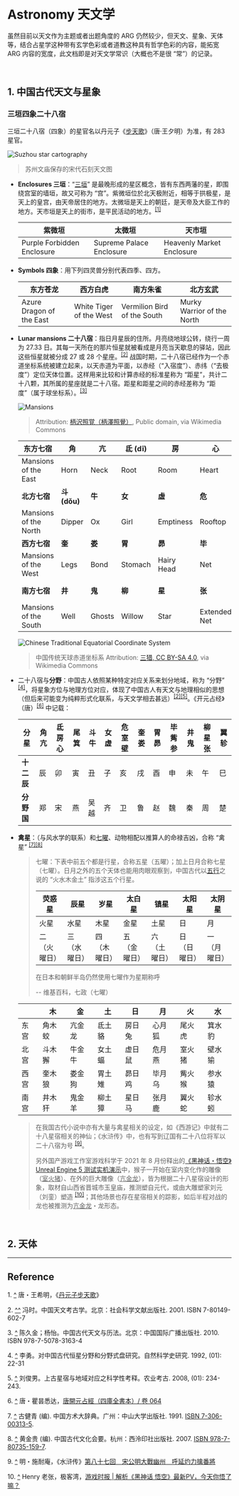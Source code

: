 # Astronomy 天文学

虽然目前以天文作为主题或者出题角度的 ARG 仍然较少，但天文、星象、天体等，结合占星学这种带有玄学色彩或者道教这种具有哲学色彩的内容，能拓宽 ARG 内容的宽度，此文档即是对天文学常识（大概也不是很 “常”）的记录。

</br>

## 1. 中国古代天文与星象

### 三垣四象二十八宿

三垣二十八宿（四象）的星官名以丹元子《[步天歌](https://www.lcsd.gov.hk/CE/Museum/Space/archive/Research/Literature/c_research_literature_9.htm)》（唐·王夕明）为准，有 283 星官。

![Suzhou star cartography](https://cdn.jsdelivr.net/gh/Nikucyan/ARG/Images/astro_Suzhou_star_cartography.jpg)

> 苏州文庙保存的宋代石刻天文图

- **Enclosures 三垣**：“[三垣](https://zh.wikipedia.org/wiki/三垣)” 是最晚形成的星区概念，皆有东西两藩的星，即围绕宫室的墙垣，故又可称为 “宫”。紫微垣位於北天极附近，相等于拱极星，是天上的皇宫，由天帝居住的地方。太微垣是天上的朝廷，是天帝及大臣工作的地方。天市垣是天上的街市，是平民活动的地方。<sup id="a1">[[1]](#f1)</sup>

  | 紫微垣                     | 太微垣                   | 天市垣                    |
  | -------------------------- | ------------------------ | ------------------------- |
  | Purple Forbidden Enclosure | Supreme Palace Enclosure | Heavenly Market Enclosure |

- **Symbols 四象**：用下列四灵兽分别代表四季、四方。

  | 东方苍龙                 | 西方白虎                | 南方朱雀                    | 北方玄武                   |
  | ------------------------ | ----------------------- | --------------------------- | -------------------------- |
  | Azure Dragon of the East | White Tiger of the West | Vermilion Bird of the South | Murky Warrior of the North |

- **Lunar mansions 二十八宿**：指日月星辰的住所。月亮绕地球公转，绕行一周为 27.33 日。其每一天所在的那片恒星就被看成是月亮当天歇息的驿站，因此这些恒星就被分成 27 或 28 个星座。<sup id="a2">[[2]](#f2)</sup> 战国时期，二十八宿已经作为一个赤道坐标系统被建立起来，以天赤道为平面，以赤经（“入宿度”）、赤纬（“去极度”）定位天体位置。这样用来比较和计算赤经的标准星称为 “距星”，共计二十八颗，其所属的星座就是二十八宿。距星和距星之间的赤经差称为 “距度”（属于球坐标系）。<sup id="a3">[[3]](#f3)</sup> 

  ![Mansions](https://cdn.jsdelivr.net/gh/Nikucyan/ARG/Images/astro_Twenty-eight_mansions.jpg)
  
  > Attribution: [柄沢照覚（柄澤照覺）](https://viaf.org/viaf/1396701/), Public domain, via Wikimedia Commons
  
  | 东方七宿 |   角 | 亢 | 氐 (dī) | 房 | 心 | 尾 | 箕   |
  | -------- | ---- | ---- | ---- | ---- | ---- | ---- | ---- |
  | Mansions of the East | Horn | Neck | Root | Room | Heart | Tail | Winnowing-basket |
  | **北方七宿** |   **斗 (dǒu)**   | **牛**  | **女**  | **虛**  |   **危**   |   **室**   | **壁** |
  | Mansions of the North | Dipper | Ox | Girl | Emptiness | Rooftop | Encampment | Wall |
  | **西方七宿** | **奎**  | **娄** |   **胃**   |   **昴**   |   **毕**   | **觜 (zī)** | **参 (shēn)** |
  | Mansions of the West | Legs | Bond | Stomach | Hairy Head | Net | Turtle Beak | Three Stars |
  | **南方七宿** |   **井**   | **鬼**  |   **柳**   |   **星**   |   **张**   |   **翼**   | **轸 (zhěn) ** |
  | Mansions of the South | Well | Ghosts | Willow | Star | Extended Net | Wings | Chariot |
  
  ![Chinese Traditional Equatorial Coordinate System](https://cdn.jsdelivr.net/gh/Nikucyan/ARG/Images/astro_Chinese_traditional_equatorial_coordinate_system.png)
  
  > 中国传统天球赤道坐标系	Attribution: [三猎, CC BY-SA 4.0](https://creativecommons.org/licenses/by-sa/4.0), via Wikimedia Commons
  
- 二十八宿与**分野**：中国古人依照某种特定对应关系来划分地域，称为 “分野” <sup id="a4">[[4]](#f4)</sup>，将星象方位与地理方位对应，体现了中国古人有天文与地理相似的思想（但后来可能变为纯粹形式化联系，与天文学相去甚远）<sup id="a6">[[2]](#f6)</sup><sup id="a5">[[5]](#f5)</sup>。《开元占经》（唐）<sup id="a7">[[6]](#f7)</sup> 中记载：

  | 分星       | 角亢 | 氐房心 | 尾箕 | 斗牛 | 女虚 | 危室壁 | 奎娄 | 胃昴 | 毕觜参 | 井鬼 | 柳星张 | 翼轸 |
  | ---------- | ---- | ------ | ---- | ---- | ---- | ------ | ---- | ---- | ------ | ---- | ------ | ---- |
  | **十二辰** | 辰   | 卯     | 寅   | 丑   | 子   | 亥     | 戌   | 酉   | 申     | 未   | 午     | 巳   |
  | **分野国** | 郑   | 宋     | 燕   | 吴越 | 齐   | 卫     | 鲁   | 赵   | 魏     | 秦   | 周     | 楚   |

- **禽星**：（与风水学的联系）和[七曜](https://zh.wikipedia.org/wiki/%E4%B8%83%E6%94%BF)、动物相配以推算人的命禄吉凶，合称 “禽星” <sup id="a71">[[7]](#f71)</sup><sup id="a8">[[8]](#f8)</sup>

  > 七曜：下表中前五个都是行星，合称五星（五曜）；加上日月合称七星（七曜）。日月之外的五个天体也能用肉眼观察到，中国古代以[五行](https://zh.wikipedia.org/wiki/五行)之说的 “火水木金土” 指涉这五个行星。
  >
  > | 荧惑星       | 辰星         | 岁星         | 太白星       | 镇星         | 太阳星       | 太阴星       |
  > | ------------ | ------------ | ------------ | ------------ | ------------ | ------------ | ------------ |
  > | 火星         | 水星         | 木星         | 金星         | 土星         | 日           | 月           |
  > | 二（火曜日） | 三（水曜日） | 四（木曜日） | 五（金曜日） | 六（土曜日） | 日（日曜日） | 一（月曜日） |
  >
  > 在日本和朝鲜半岛仍然使用七曜作为星期称呼
  >
  > -- 维基百科，七政（七曜）

  |      | 木     | 金     | 土     | 日     | 月     | 火     | 水     |
  | ---- | ------ | ------ | ------ | ------ | ------ | ------ | ------ |
  | 东宫 | 角木蛟 | 亢金龙 | 氐土貉 | 房日兔 | 心月狐 | 尾火虎 | 箕水豹 |
  | 北宫 | 斗木獬 | 牛金牛 | 女土蝠 | 虚日鼠 | 危月燕 | 室火猪 | 壁水㺄 |
  | 西宫 | 奎木狼 | 娄金狗 | 胃土雉 | 昴日鸡 | 毕月乌 | 觜火猴 | 参水猿 |
  | 南宫 | 井木犴 | 鬼金羊 | 柳土獐 | 星日马 | 张月鹿 | 翼火蛇 | 轸水蚓 |

  > 在我国古代小说中亦有大量与禽星相关的设定，如《西游记》中就有二十八星宿相关的神仙；《水浒传》中，也有写到辽国有二十八位将军以二十八宿为号 <sup id="a9">[[9]](#f9)</sup>。
  >
  > 另外国产游戏工作室游戏科学于 2021 年 8 月份释出的[《黑神话・悟空》Unreal Engine 5 测试实机演示](https://www.bilibili.com/video/BV1y64y1q757)中，猴子一开始在室内变化作的雕像（<u>室火猪</u>）、在外的巨大雕像（<u>亢金龙</u>），皆为根据二十八星宿设计的形象，取材自山西省晋城市玉皇庙，推测塑自元代，或由大雕塑家刘元（刘銮）塑造 <sup id="a10">[[10]](#f10)</sup>；其他场景也存在星宿相关的踪影，如后半程对战的龙也被推测为<u>亢金龙</u>・龙形态。

  



</br>

## 2. 天体








---
## Reference

<span id="f1">1. [^](#a1)</span> 唐・王希明，《[丹元子步天歌](http://www.hokoon.edu.hk/en/weeklysp/1909_5.html)》

<span id="f2">2. [^](#a2)</span><span id="f6">[^](#a6)</span>  冯时。中国天文考古学。北京：社会科学文献出版社. 2001. ISBN 7-80149-602-7

<span id="f3">3. [^](#a3)</span> 陈久金；杨怡。中国古代天文与历法。北京：中国国际广播出版社. 2010. ISBN 978-7-5078-3163-4

<span id="f4">4. [^](#a4)</span> 李勇。对中国古代恒星分野和分野式盘研究。自然科学史研究. 1992, (01): 22-31

<span id="f5">5. [^](#a5)</span> 刘俊男。上古星宿与地域对应之科学性考释。农业考古. 2008, (01): 234-243.

<span id="f7">6. [^](#a7)</span> 唐・瞿昙悉达，[唐開元占經（四庫全書本）/ 卷 064](https://zh.wikisource.org/wiki/%E5%94%90%E9%96%8B%E5%85%83%E5%8D%A0%E7%B6%93_(%E5%9B%9B%E5%BA%AB%E5%85%A8%E6%9B%B8%E6%9C%AC)/%E5%8D%B7064)

<span id="f71">7. [^](#a71)</span> 古健青 (编). 中国方术大辞典。广州：中山大学出版社. 1991. [ISBN 7-306-00313-5](https://zh.wikipedia.org/wiki/Special:网络书源/7-306-00313-5).

<span id="f8">8. [^](#a8)</span> 黄金贵 (编). 中国古代文化会要。杭州：西泠印社出版社. 2007. [ISBN 978-7-80735-159-7](https://zh.wikipedia.org/wiki/Special:网络书源/978-7-80735-159-7).

<span id="f9">9. [^](#a9)</span> 明・施耐庵，《水浒传》[第八十七回　宋公明大戰幽州　呼延灼力擒番將](https://zh.wikisource.org/wiki/%E6%B0%B4%E6%BB%B8%E5%82%B3_(120%E5%9B%9E%E6%9C%AC)/%E7%AC%AC087%E5%9B%9E)

<span id="f10">10. [^](#a10)</span> Henry 老张，极客湾，[游戏时报 | 解析《黑神话 悟空》最新PV，今天你悟了嘛？](https://mp.weixin.qq.com/s/l4966R0Lf5GgyqwyF9J_ew)



